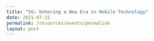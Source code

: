 ```yaml
---
title: "5G: Ushering a New Era in Mobile Technology"
date: 2021-07-15
permalink: /resources/events/permalink
layout: post
---
```

